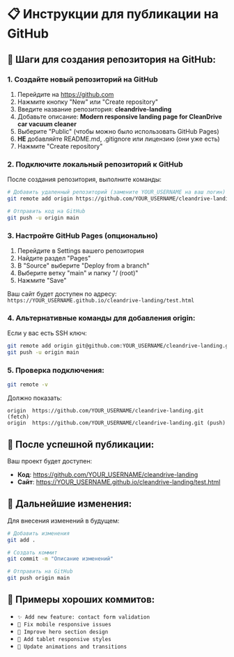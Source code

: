# 📋 Инструкции для публикации на GitHub

## 🚀 Шаги для создания репозитория на GitHub:

### 1. Создайте новый репозиторий на GitHub
1. Перейдите на https://github.com
2. Нажмите кнопку "New" или "Create repository"
3. Введите название репозитория: **cleandrive-landing**
4. Добавьте описание: **Modern responsive landing page for CleanDrive car vacuum cleaner**
5. Выберите "Public" (чтобы можно было использовать GitHub Pages)
6. **НЕ** добавляйте README.md, .gitignore или лицензию (они уже есть)
7. Нажмите "Create repository"

### 2. Подключите локальный репозиторий к GitHub
После создания репозитория, выполните команды:

```bash
# Добавить удаленный репозиторий (замените YOUR_USERNAME на ваш логин)
git remote add origin https://github.com/YOUR_USERNAME/cleandrive-landing.git

# Отправить код на GitHub
git push -u origin main
```

### 3. Настройте GitHub Pages (опционально)
1. Перейдите в Settings вашего репозитория
2. Найдите раздел "Pages"
3. В "Source" выберите "Deploy from a branch"
4. Выберите ветку "main" и папку "/ (root)"
5. Нажмите "Save"

Ваш сайт будет доступен по адресу:
`https://YOUR_USERNAME.github.io/cleandrive-landing/test.html`

### 4. Альтернативные команды для добавления origin:

Если у вас есть SSH ключ:
```bash
git remote add origin git@github.com:YOUR_USERNAME/cleandrive-landing.git
git push -u origin main
```

### 5. Проверка подключения:
```bash
git remote -v
```

Должно показать:
```
origin  https://github.com/YOUR_USERNAME/cleandrive-landing.git (fetch)
origin  https://github.com/YOUR_USERNAME/cleandrive-landing.git (push)
```

## 🎉 После успешной публикации:

Ваш проект будет доступен:
- **Код**: https://github.com/YOUR_USERNAME/cleandrive-landing
- **Сайт**: https://YOUR_USERNAME.github.io/cleandrive-landing/test.html

## 🔧 Дальнейшие изменения:

Для внесения изменений в будущем:
```bash
# Добавить изменения
git add .

# Создать коммит
git commit -m "Описание изменений"

# Отправить на GitHub
git push origin main
```

## 📝 Примеры хороших коммитов:
- `✨ Add new feature: contact form validation`
- `🐛 Fix mobile responsive issues`
- `🎨 Improve hero section design`
- `📱 Add tablet responsive styles`
- `🚀 Update animations and transitions`
